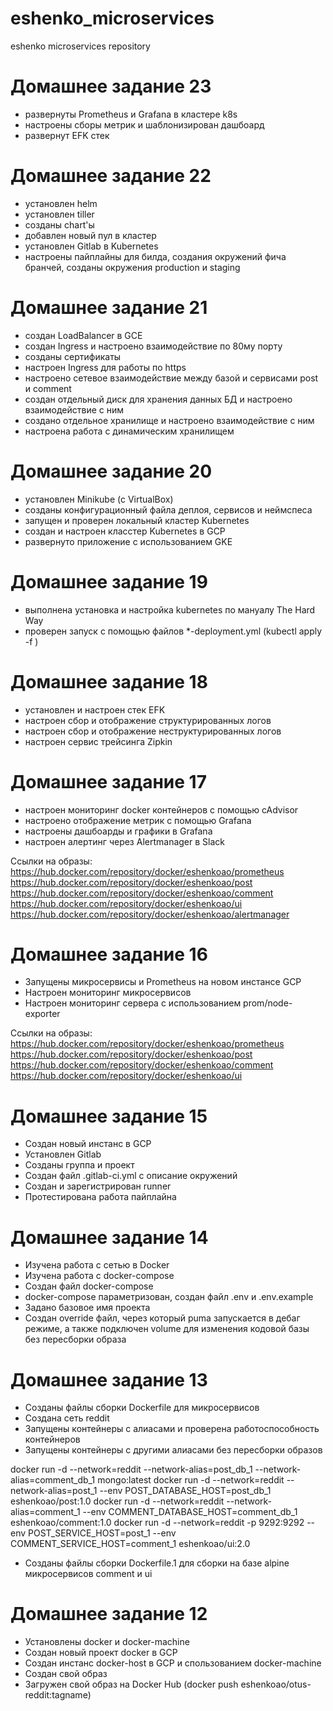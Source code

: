 # eshenko_microservices
eshenko microservices repository

Домашнее задание 23
===================

- развернуты Prometheus и Grafana в кластере k8s
- настроены сборы метрик и шаблонизирован дашбоард
- развернут EFK стек

Домашнее задание 22
===================

- установлен helm
- установлен tiller
- созданы chart'ы
- добавлен новый пул в кластер
- установлен Gitlab в Kubernetes
- настроены пайплайны для билда, создания окружений фича бранчей, созданы окружения production и staging

Домашнее задание 21
===================

- создан LoadBalancer в GCE
- создан Ingress и настроено взаимодействие по 80му порту
- созданы сертификаты
- настроен Ingress для работы по https
- настроено сетевое взаимодействие между базой и сервисами post и comment
- создан отдельный диск для хранения данных БД и настроено взаимодействие с ним
- создано отдельное хранилище и настроено взаимодействие с ним
- настроена работа с динамическим хранилищем

Домашнее задание 20
===================

- установлен Minikube (c VirtualBox)
- созданы конфигурационный файла деплоя, сервисов и неймспеса
- запущен и проверен локальный кластер Kubernetes
- создан и настроен класстер Kubernetes в GCP
- развернуто приложение с использованием GKE

Домашнее задание 19
===================

- выполнена установка и настройка kubernetes по мануалу The Hard Way
- проверен запуск с помощью файлов *-deployment.yml (kubectl apply -f <filename>)

Домашнее задание 18
===================

- установлен и настроен стек EFK
- настроен сбор и отображение структурированных логов
- настроен сбор и отображение неструктурированных логов
- настроен сервис трейсинга Zipkin

Домашнее задание 17
===================

- настроен мониторинг docker контейнеров с помощью cAdvisor
- настроено отображение метрик с помощью Grafana
- настроены дашбоарды и графики в Grafana
- настроен алертинг через Alertmanager в Slack

Ссылки на образы:
https://hub.docker.com/repository/docker/eshenkoao/prometheus
https://hub.docker.com/repository/docker/eshenkoao/post
https://hub.docker.com/repository/docker/eshenkoao/comment
https://hub.docker.com/repository/docker/eshenkoao/ui
https://hub.docker.com/repository/docker/eshenkoao/alertmanager

Домашнее задание 16
===================

- Запущены микросервисы и Prometheus на новом инстансе GCP
- Настроен мониторинг микросервисов
- Настроен мониторинг сервера с использованием prom/node-exporter

Ссылки на образы:
https://hub.docker.com/repository/docker/eshenkoao/prometheus
https://hub.docker.com/repository/docker/eshenkoao/post
https://hub.docker.com/repository/docker/eshenkoao/comment
https://hub.docker.com/repository/docker/eshenkoao/ui

Домашнее задание 15
===================

- Создан новый инстанс в GCP
- Установлен Gitlab
- Созданы группа и проект
- Создан файл .gitlab-ci.yml с описание окружений
- Создан и зарегистрирован runner
- Протестирована работа пайплайна


Домашнее задание 14
===================

- Изучена работа с сетью в Docker
- Изучена работа с docker-compose
- Создан файл docker-compose
- docker-compose параметризован, создан файл .env и .env.example
- Задано базовое имя проекта
- Создан override файл, через который puma запускается в дебаг режиме, а также подключен volume для изменения кодовой базы без пересборки образа


Домашнее задание 13
===================

- Созданы файлы сборки Dockerfile для микросервисов
- Создана сеть reddit
- Запущены контейнеры с алиасами и проверена работоспособность контейнеров
- Запущены контейнеры с другими алиасами без пересборки образов

docker run -d --network=reddit --network-alias=post_db_1 --network-alias=comment_db_1 mongo:latest
docker run -d --network=reddit --network-alias=post_1 --env POST_DATABASE_HOST=post_db_1 eshenkoao/post:1.0
docker run -d --network=reddit --network-alias=comment_1 --env COMMENT_DATABASE_HOST=comment_db_1 eshenkoao/comment:1.0
docker run -d --network=reddit -p 9292:9292 --env POST_SERVICE_HOST=post_1 --env COMMENT_SERVICE_HOST=comment_1 eshenkoao/ui:2.0

- Созданы файлы сборки Dockerfile.1 для сборки на базе alpine микросервисов comment и ui



Домашнее задание 12
===================

- Установлены docker и docker-machine
- Создан новый проект docker в GCP
- Создан инстанс docker-host в GCP и спользованием docker-machine
- Создан свой образ
- Загружен свой образ на Docker Hub (docker push eshenkoao/otus-reddit:tagname)
